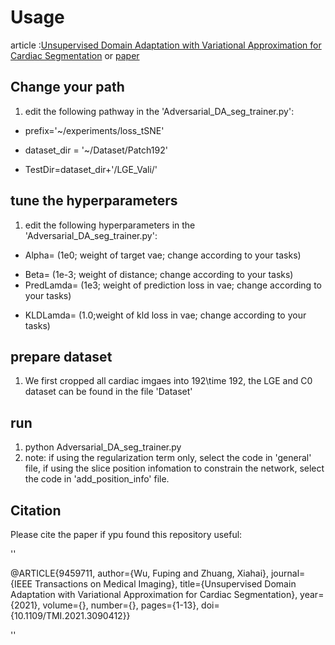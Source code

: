 
# Usage
article :[Unsupervised Domain Adaptation with Variational Approximation for Cardiac Segmentation](https://arxiv.org/abs/2106.08752v1)
or [paper](https://ieeexplore.ieee.org/document/9459711)

## Change your path

1. edit the following pathway in the 'Adversarial_DA_seg_trainer.py':

* prefix='~/experiments/loss_tSNE'
- dataset_dir = '~/Dataset/Patch192'
* TestDir=dataset_dir+'/LGE_Vali/'


## tune the hyperparameters

1. edit the following hyperparameters in the 'Adversarial_DA_seg_trainer.py':

* Alpha=  (1e0; weight of target vae; change according to your tasks)
- Beta=   (1e-3; weight of distance; change according to your tasks)
- PredLamda=    (1e3; weight of prediction loss in vae; change according to your tasks)
* KLDLamda=   (1.0;weight of kld loss in vae; change according to your tasks)


## prepare dataset

1. We first cropped all cardiac imgaes into 192\time 192, the LGE and C0 dataset can be found in the file 'Dataset'


## run
1. python Adversarial_DA_seg_trainer.py
2. note: if using the regularization term only, select the code in 'general' file, if using the slice position infomation to constrain the network, select the code in 'add_position_info' file.


## Citation

Please cite the paper if ypu found this repository useful:

''

@ARTICLE{9459711,
  author={Wu, Fuping and Zhuang, Xiahai},
  journal={IEEE Transactions on Medical Imaging}, 
  title={Unsupervised Domain Adaptation with Variational Approximation for Cardiac Segmentation}, 
  year={2021},
  volume={},
  number={},
  pages={1-13},
  doi={10.1109/TMI.2021.3090412}}

 ''

